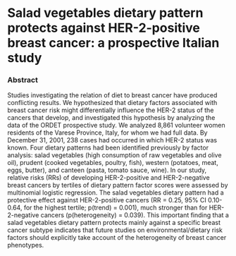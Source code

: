 # Salad vegetables dietary pattern protects against HER-2-positive breast cancer: a prospective Italian study

### Abstract

Studies investigating the relation of diet to breast cancer have produced conflicting results. We hypothesized that dietary factors associated with breast cancer risk might differentially influence the HER-2 status of the cancers that develop, and investigated this hypothesis by analyzing the data of the ORDET prospective study. We analyzed 8,861 volunteer women residents of the Varese Province, Italy, for whom we had full data. By December 31, 2001, 238 cases had occurred in which HER-2 status was known. Four dietary patterns had been identified previously by factor analysis: salad vegetables (high consumption of raw vegetables and olive oil), prudent (cooked vegetables, poultry, fish), western (potatoes, meat, eggs, butter), and canteen (pasta, tomato sauce, wine). In our study, relative risks (RRs) of developing HER-2-positive and HER-2-negative breast cancers by tertiles of dietary pattern factor scores were assessed by multinomial logistic regression. The salad vegetables dietary pattern had a protective effect against HER-2-positive cancers (RR = 0.25, 95% CI 0.10-0.64, for the highest tertile; p(trend) = 0.001), much stronger than for HER-2-negative cancers (p(heterogeneity) = 0.039). This important finding that a salad vegetables dietary pattern protects mainly against a specific breast cancer subtype indicates that future studies on environmental/dietary risk factors should explicitly take account of the heterogeneity of breast cancer phenotypes.
